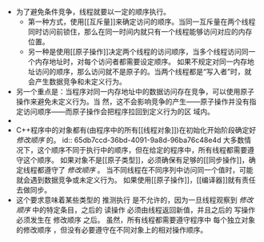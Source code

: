 - 为了避免条件竞争，线程就要以一定的顺序执行。
	- 第一种方式，使用[[互斥量]]来确定访问的顺序。当同一互斥量在两个线程同时访问前锁住，那么在同一时间内就只有一个线程能够访问对应的内存位置。
	- 另一种是使用[[原子操作]]决定两个线程的访问顺序，当多个线程访问同一个内存地址时，对每个访问者都需要设定顺序。
	  如果不规定对同一内存地址访问的顺序，那么访问就不是原子的。当两个线程都是“写入者”时，就会产生数据竞争和未定义行为。
- 另一个重点是：当程序对同一内存地址中的数据访问存在竞争，可以使用原子操作来避免未定义行为。当
  然，这不会影响竞争的产生——原子操作并没有指定访问顺序——而原子操作会把程序拉回到定义行为的区
  域内。
-
- C++程序中的对象都有(由程序中的所有[[线程对象]])在初始化开始阶段确定好 *修改顺序* 的。
  id:: 65db7ccd-36bd-4091-9a8d-96ba76c48e4d
  大多数情况下，这个顺序不同于执行中的顺序，但在给定的程序中，所有线程都需要遵守这个顺序。
  如果对象不是[[原子类型]]，必须确保有足够的[[同步操作]]，确定线程都遵守了 *修改顺序* 。
  当不同线程在不同序列中访问同一个值时，可能就会遇到数据竞争或未定义行为。
  如果使用[[原子操作]]，[[编译器]]就有责任去做同步。
- 这个要求意味着某些类型的 推测执行 是不允许的，因为一旦线程观察到 *修改顺序* 中的特定条目，之后的 读操作 必须由线程返回新值，并且之后的 写操作 必须发生在 修改顺序 之后。
  虽然，所有线程都需要遵守程序中 每个独立对象的修改顺序 ，但没有必要遵守在不同对象上的相对操作顺序。